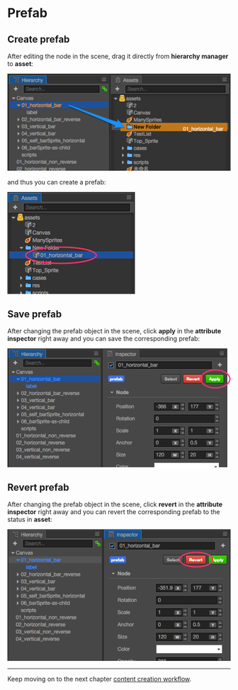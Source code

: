 # Prefab

## Create prefab

After editing the node in the scene, drag it directly from **hierarchy manager** to **asset**:

![prefab](prefab/create.png)

and thus you can create a prefab:

![prefab](prefab/created.png)

## Save prefab

After changing the prefab object in the scene, click **apply** in the **attribute inspector** right away and you can save the corresponding prefab:

![apply](prefab/apply.png)

## Revert prefab

After changing the prefab object in the scene, click **revert** in the **attribute inspector** right away and you can revert the corresponding prefab to the status in **asset**:

![revert](prefab/revert.png)

<hr>

Keep moving on to the next chapter [content creation workflow](../content-workflow/index.md).
